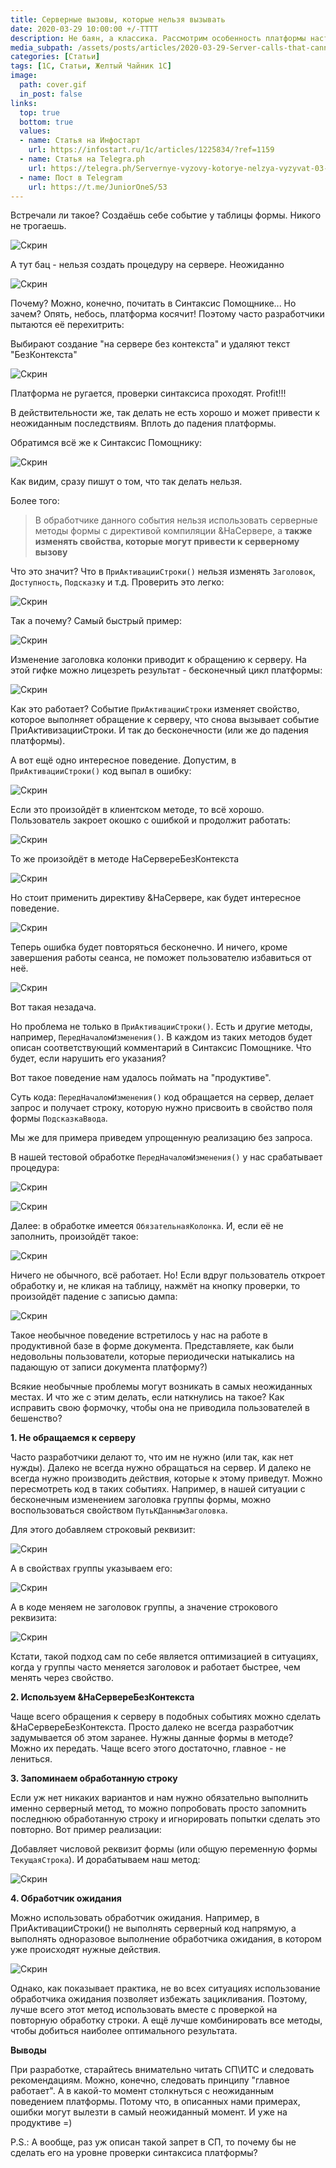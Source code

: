 ```yaml
---
title: Серверные вызовы, которые нельзя вызывать
date: 2020-03-29 10:00:00 +/-TTTT
description: Не баян, а классика. Рассмотрим особенность платформы настолько же древнюю, как сами УФ.
media_subpath: /assets/posts/articles/2020-03-29-Server-calls-that-cannot-be-invoked/
categories: [Статьи]
tags: [1С, Статьи, Желтый Чайник 1С]
image:
  path: cover.gif
  in_post: false
links:
  top: true
  bottom: true
  values:
  - name: Статья на Инфостарт
    url: https://infostart.ru/1c/articles/1225834/?ref=1159
  - name: Статья на Telegra.ph
    url: https://telegra.ph/Servernye-vyzovy-kotorye-nelzya-vyzyvat-03-29
  - name: Пост в Telegram
    url: https://t.me/JuniorOneS/53
---
```


Встречали ли такое? Создаёшь себе событие у таблицы формы. Никого не трогаешь.

![Скрин](01.png)

А тут бац - нельзя создать процедуру на сервере. Неожиданно

![Скрин](02.png)

Почему? Можно, конечно, почитать в Синтаксис Помощнике... Но зачем? Опять, небось, платформа косячит! Поэтому часто разработчики пытаются её перехитрить:

Выбирают создание "на сервере без контекста" и удаляют текст "БезКонтекста"

![Скрин](03.png)

Платформа не ругается, проверки синтаксиса проходят. Profit!!!

В действительности же, так делать не есть хорошо и может привести к неожиданным последствиям. Вплоть до падения платформы.

Обратимся всё же к Синтаксис Помощнику:

![Скрин](04.png)

Как видим, сразу пишут о том, что так делать нельзя.

Более того:

> В обработчике данного события нельзя использовать серверные методы формы с директивой компиляции &НаСервере, а **также изменять свойства, которые могут привести к серверному вызову**

Что это значит? Что в `ПриАктивацииСтроки()` нельзя изменять `Заголовок`, `Доступность`, `Подсказку` и т.д. Проверить это легко:

![Скрин](05.png)

Так а почему? Самый быстрый пример:

![Скрин](06.png)

Изменение заголовка колонки приводит к обращению к серверу. На этой гифке можно лицезреть результат - бесконечный цикл платформы:

![Скрин](07.gif)

Как это работает? Событие `ПриАктивацииСтроки` изменяет свойство, которое выполняет обращение к серверу, что снова вызывает событие ПриАктивизацииСтроки. И так до бесконечности (или же до падения платформы).

А вот ещё одно интересное поведение. Допустим, в `ПриАктивацииСтроки()` код выпал в ошибку:

![Скрин](08.png)

Если это произойдёт в клиентском методе, то всё хорошо. Пользователь закроет окошко с ошибкой и продолжит работать:

![Скрин](09.gif)

То же произойдёт в методе НаСервереБезКонтекста

![Скрин](10.png)

Но стоит применить директиву &НаСервере, как будет интересное поведение.

![Скрин](11.png)

Теперь ошибка будет повторяться бесконечно. И ничего, кроме завершения работы сеанса, не поможет пользователю избавиться от неё.

![Скрин](12.gif)

Вот такая незадача.

Но проблема не только в `ПриАктивацииСтроки()`. Есть и другие методы, например, `ПередНачаломИзменения()`. В каждом из таких методов будет описан соответствующий комментарий в Синтаксис Помощнике. Что будет, если нарушить его указания?

Вот такое поведение нам удалось поймать на "продуктиве".

Суть кода: `ПередНачаломИзменения()` код обращается на сервер, делает запрос и получает строку, которую нужно присвоить в свойство поля формы `ПодсказкаВвода`.

Мы же для примера приведем упрощенную реализацию без запроса.

В нашей тестовой обработке `ПередНачаломИзменения()` у нас срабатывает процедура:

![Скрин](13.png)

![Скрин](14.png)

Далее: в обработке имеется `ОбязательнаяКолонка`. И, если её не заполнить, произойдёт такое:

![Скрин](15.png)

Ничего не обычного, всё работает. Но! Если вдруг пользователь откроет обработку и, не кликая на таблицу, нажмёт на кнопку проверки, то произойдёт падение с записью дампа:

![Скрин](16.gif)

Такое необычное поведение встретилось у нас на работе в продуктивной базе в форме документа. Представляете, как были недовольны пользователи, которые периодически натыкались на падающую от записи документа платформу?)

Всякие необычные проблемы могут возникать в самых неожиданных местах. И что же с этим делать, если наткнулись на такое? Как исправить свою формочку, чтобы она не приводила пользователей в бешенство?

**1. Не обращаемся к серверу**

Часто разработчики делают то, что им не нужно (или так, как нет нужды). Далеко не всегда нужно обращаться на сервер. И далеко не всегда нужно производить действия, которые к этому приведут. Можно пересмотреть код в таких событиях. Например, в нашей ситуации с бесконечным изменением заголовка группы формы, можно воспользоваться свойством `ПутьКДаннымЗаголовка`.

Для этого добавляем строковый реквизит:

![Скрин](17.png)

А в свойствах группы указываем его:

![Скрин](18.png)

А в коде меняем не заголовок группы, а значение строкового реквизита:

![Скрин](19.png)

Кстати, такой подход сам по себе является оптимизацией в ситуациях, когда у группы часто меняется заголовок и работает быстрее, чем менять через свойство.

**2. Используем &НаСервереБезКонтекста**

Чаще всего обращения к серверу в подобных событиях можно сделать &НаСервереБезКонтекста. Просто далеко не всегда разработчик задумывается об этом заранее. Нужны данные формы в методе? Можно их передать. Чаще всего этого достаточно, главное - не лениться.

**3. Запоминаем обработанную строку**

Если уж нет никаких вариантов и нам нужно обязательно выполнить именно серверный метод, то можно попробовать просто запомнить последнюю обработанную строку и игнорировать попытки сделать это повторно. Вот пример реализации:

Добавляет числовой реквизит формы (или общую переменную формы `ТекущаяСтрока`). И дорабатываем наш метод:

![Скрин](20.png)

**4. Обработчик ожидания**

Можно использовать обработчик ожидания. Например, в ПриАктивацииСтроки() не выполнять серверный код напрямую, а выполнять одноразовое выполнение обработчика ожидания, в котором уже происходят нужные действия.

![Скрин](21.png)

Однако, как показывает практика, не во всех ситуациях использование обработчика ожидания позволяет избежать зацикливания. Поэтому, лучше всего этот метод использовать вместе с проверкой на повторную обработку строки. А ещё лучше комбинировать все методы, чтобы добиться наиболее оптимального результата.

**Выводы**

При разработке, старайтесь внимательно читать СП\ИТС и следовать рекомендациям. Можно, конечно, следовать принципу "главное работает". А в какой-то момент столкнуться с неожиданным поведением платформы. Потому что, в описанных нами примерах, ошибки могут вылезти в самый неожиданный момент. И уже на продуктиве =)

P.S.: А вообще, раз уж описан такой запрет в СП, то почему бы не сделать его на уровне проверки синтаксиса платформы?